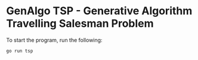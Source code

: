 # GenAlgo TSP - Generative Algorithm Travelling Salesman Problem

To start the program, run the following:

```bash
go run tsp
```
